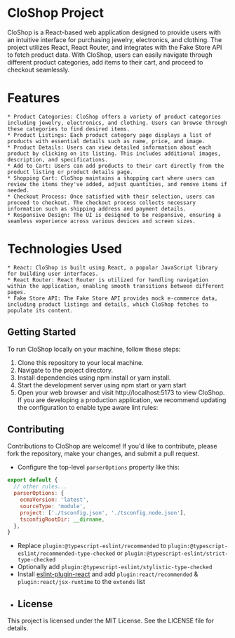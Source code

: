 # CloShop Project
CloShop is a React-based web application designed to provide users with an intuitive interface for purchasing jewelry, electronics, and clothing. The project utilizes React, React Router, and integrates with the Fake Store API to fetch product data. With CloShop, users can easily navigate through different product categories, add items to their cart, and proceed to checkout seamlessly.

# Features
    * Product Categories: CloShop offers a variety of product categories including jewelry, electronics, and clothing. Users can browse through these categories to find desired items.
    * Product Listings: Each product category page displays a list of products with essential details such as name, price, and image.
    * Product Details: Users can view detailed information about each product by clicking on its listing. This includes additional images, description, and specifications.
    * Add to Cart: Users can add products to their cart directly from the product listing or product details page.
    * Shopping Cart: CloShop maintains a shopping cart where users can review the items they've added, adjust quantities, and remove items if needed.
    * Checkout Process: Once satisfied with their selection, users can proceed to checkout. The checkout process collects necessary information such as shipping address and payment details.
    * Responsive Design: The UI is designed to be responsive, ensuring a seamless experience across various devices and screen sizes.
    
# Technologies Used
    * React: CloShop is built using React, a popular JavaScript library for building user interfaces.
    * React Router: React Router is utilized for handling navigation within the application, enabling smooth transitions between different pages.
    * Fake Store API: The Fake Store API provides mock e-commerce data, including product listings and details, which CloShop fetches to populate its content.

## Getting Started
To run CloShop locally on your machine, follow these steps:
1. Clone this repository to your local machine.
2. Navigate to the project directory.
3. Install dependencies using npm install or yarn install.
4. Start the development server using npm start or yarn start
5. Open your web browser and visit http://localhost:5173 to view CloShop.
If you are developing a production application, we recommend updating the configuration to enable type aware lint rules:

## Contributing
Contributions to CloShop are welcome! If you'd like to contribute, please fork the repository, make your changes, and submit a pull request.
- Configure the top-level `parserOptions` property like this:

```js
export default {
  // other rules...
  parserOptions: {
    ecmaVersion: 'latest',
    sourceType: 'module',
    project: ['./tsconfig.json', './tsconfig.node.json'],
    tsconfigRootDir: __dirname,
  },
}
```

- Replace `plugin:@typescript-eslint/recommended` to `plugin:@typescript-eslint/recommended-type-checked` or `plugin:@typescript-eslint/strict-type-checked`
- Optionally add `plugin:@typescript-eslint/stylistic-type-checked`
- Install [eslint-plugin-react](https://github.com/jsx-eslint/eslint-plugin-react) and add `plugin:react/recommended` & `plugin:react/jsx-runtime` to the `extends` list
- ## License
This project is licensed under the MIT License. See the LICENSE file for details.
